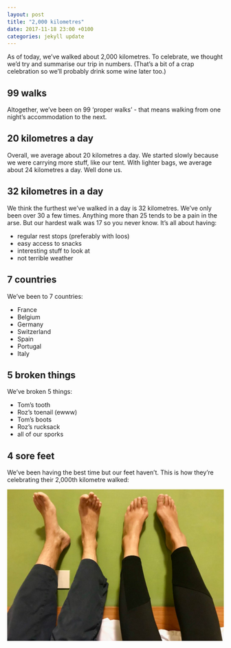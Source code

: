 ```yaml
---
layout: post
title: "2,000 kilometres"
date: 2017-11-18 23:00 +0100
categories: jekyll update
---
```


As of today, we’ve walked about 2,000 kilometres. To celebrate, we thought we’d try and summarise our trip in numbers. (That’s a bit of a crap celebration so we’ll probably drink some wine later too.)

## 99 walks

Altogether, we’ve been on 99 ‘proper walks’ - that means walking from one night’s accommodation to the next. 

## 20 kilometres a day

Overall, we average about 20 kilometres a day. We started slowly because we were carrying more stuff, like our tent. With lighter bags, we average about 24 kilometres a day. Well done us.

## 32 kilometres in a day

We think the furthest we’ve walked in a day is 32 kilometres. We’ve only been over 30 a few times. Anything more than 25 tends to be a pain in the arse. But our hardest walk was 17 so you never know. It’s all about having:

- regular rest stops (preferably with loos)
- easy access to snacks
- interesting stuff to look at
- not terrible weather 

## 7 countries

We’ve been to 7 countries:

- France
- Belgium
- Germany
- Switzerland
- Spain
- Portugal
- Italy

## 5 broken things 

We’ve broken 5 things:

- Tom’s tooth
- Roz’s toenail (ewww)
- Tom’s boots 
- Roz’s rucksack
- all of our sporks

## 4 sore feet

We’ve been having the best time but our feet haven’t. This is how they’re celebrating their 2,000th kilometre walked:

![Our feet, propped up against a hotel wall](https://github.com/tombye/trexit/raw/gh-pages/assets/images/our-feet-after-2000-kilometres.jpg)
